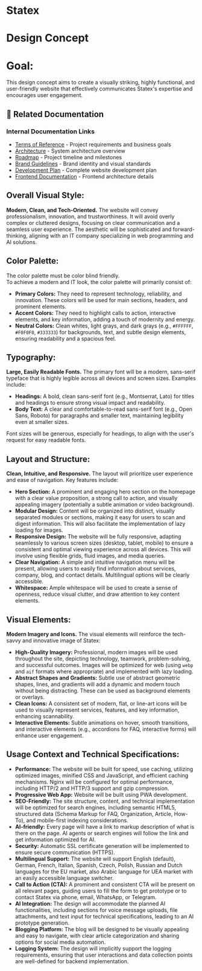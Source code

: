 # **Statex** 

# Design Concept

# **Goal:**

This design concept aims to create a visually striking, highly functional, and user-friendly website that effectively communicates Statex's expertise and encourages user engagement.

## 🔗 Related Documentation

### Internal Documentation Links
- [Terms of Reference](../business/terms-of-reference.md) - Project requirements and business goals
- [Architecture](../development/architecture.md) - System architecture overview
- [Roadmap](../business/roadmap.md) - Project timeline and milestones
- [Brand Guidelines](brand-guidelines.md) - Brand identity and visual standards
- [Development Plan](../../development-plan.md) - Complete website development plan
- [Frontend Documentation](../development/frontend.md) - Frontend architecture details

## Overall Visual Style:

**Modern, Clean, and Tech-Oriented.** The website will convey professionalism, innovation, and trustworthiness. It will avoid overly complex or cluttered designs, focusing on clear communication and a seamless user experience. The aesthetic will be sophisticated and forward-thinking, aligning with an IT company specializing in web programming and AI solutions.

## Color Palette:

The color palette must be color blind friendly.  
To achieve a modern and IT look, the color palette will primarily consist of:

- **Primary Colors:** They need to represent technology, reliability, and innovation. These colors will be used for main sections, headers, and prominent elements.  
- **Accent Colors:** They need to highlight calls to action, interactive elements, and key information, adding a touch of modernity and energy.  
- **Neutral Colors:** Clean whites, light grays, and dark grays (e.g., `#FFFFFF`, `#F0F0F0`, `#333333`) for backgrounds, text, and subtle design elements, ensuring readability and a spacious feel.

## Typography:

**Large, Easily Readable Fonts.** The primary font will be a modern, sans-serif typeface that is highly legible across all devices and screen sizes. Examples include:

- **Headings:** A bold, clean sans-serif font (e.g., Montserrat, Lato) for titles and headings to ensure strong visual impact and readability.  
- **Body Text:** A clear and comfortable-to-read sans-serif font (e.g., Open Sans, Roboto) for paragraphs and smaller text, maintaining legibility even at smaller sizes.

Font sizes will be generous, especially for headings, to align with the user's request for easy readable fonts.

## Layout and Structure:

**Clean, Intuitive, and Responsive.** The layout will prioritize user experience and ease of navigation. Key features include:

- **Hero Section:** A prominent and engaging hero section on the homepage with a clear value proposition, a strong call to action, and visually appealing imagery (potentially a subtle animation or video background).  
- **Modular Design:** Content will be organized into distinct, visually separated modules or sections, making it easy for users to scan and digest information. This will also facilitate the implementation of lazy loading for images.  
- **Responsive Design:** The website will be fully responsive, adapting seamlessly to various screen sizes (desktop, tablet, mobile) to ensure a consistent and optimal viewing experience across all devices. This will involve using flexible grids, fluid images, and media queries.  
- **Clear Navigation:** A simple and intuitive navigation menu will be present, allowing users to easily find information about services, company, blog, and contact details. Multilingual options will be clearly accessible.  
- **Whitespace:** Ample whitespace will be used to create a sense of openness, reduce visual clutter, and draw attention to key content elements.

## Visual Elements:

**Modern Imagery and Icons.** The visual elements will reinforce the tech-savvy and innovative image of Statex:

- **High-Quality Imagery:** Professional, modern images will be used throughout the site, depicting technology, teamwork, problem-solving, and successful outcomes. Images will be optimized for web (using `webp` and `aif` formats where appropriate) and implemented with lazy loading.
- **Abstract Shapes and Gradients:** Subtle use of abstract geometric shapes, lines, and gradients will add a dynamic and modern touch without being distracting. These can be used as background elements or overlays.  
- **Clean Icons:** A consistent set of modern, flat, or line-art icons will be used to visually represent services, features, and key information, enhancing scannability.  
- **Interactive Elements:** Subtle animations on hover, smooth transitions, and interactive elements (e.g., accordions for FAQ, interactive forms) will enhance user engagement.

## Usage Context and Technical Specifications:

- **Performance:** The website will be built for speed, use caching, utilizing optimized images, minified CSS and JavaScript, and efficient caching mechanisms. Nginx will be configured for optimal performance, including HTTP/2 and HTTP/3 support and gzip compression.
- **Progressive Web App:** Website will be built using PWA development.
- **SEO-Friendly:** The site structure, content, and technical implementation will be optimized for search engines, including semantic HTML5, structured data (Schema Markup for FAQ, Organization, Article, How-To), and mobile-first indexing considerations.  
- **AI-friendly:** Every page will have a link to markup description of what is there on the page. AI agents or search engines will follow the link and get information optimized for AI.  
- **Security:** Automatic SSL certificate generation will be implemented to ensure secure communication (HTTPS).  
- **Multilingual Support:** The website will support English (default), German, French, Italian, Spanish, Czech, Polish, Russian and Dutch languages for the EU market, also Arabic language for UEA market with an easily accessible language switcher.  
- **Call to Action (CTA):** A prominent and consistent CTA will be present on all relevant pages, guiding users to fill the form to get prototype or to contact Statex via phone, email, WhatsApp, or Telegram.  
- **AI Integration:** The design will accommodate the planned AI functionalities, including sections for voice message uploads, file attachments, and text input for technical specifications, leading to an AI prototype generation.  
- **Blogging Platform:** The blog will be designed to be visually appealing and easy to navigate, with clear article categorization and sharing options for social media automation.  
- **Logging System:** The design will implicitly support the logging requirements, ensuring that user interactions and data collection points are well-defined for backend implementation.

